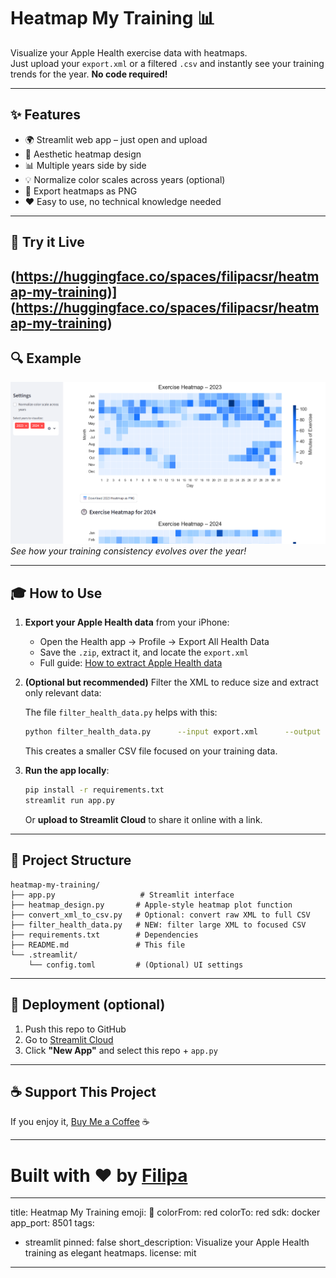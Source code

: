 # Heatmap My Training 📊

Visualize your Apple Health exercise data with heatmaps.  
Just upload your `export.xml` or a filtered `.csv` and instantly see your training trends for the year. **No code required!**

---

## ✨ Features

* 🌍 Streamlit web app – just open and upload  
* 🔢 Aesthetic heatmap design  
* 📊 Multiple years side by side  
* 💡 Normalize color scales across years (optional)  
* 📂 Export heatmaps as PNG  
* ❤️ Easy to use, no technical knowledge needed  

---

## 🔄 Try it Live

(https://huggingface.co/spaces/filipacsr/heatmap-my-training)](https://huggingface.co/spaces/filipacsr/heatmap-my-training)
---

## 🔍 Example

![Example heatmap](examples/example.png)  
*See how your training consistency evolves over the year!*

---

## 🎓 How to Use

1. **Export your Apple Health data** from your iPhone:

   * Open the Health app → Profile → Export All Health Data  
   * Save the `.zip`, extract it, and locate the `export.xml`  
   * Full guide: [How to extract Apple Health data](https://medium.com/@filipacsr/how-to-extract-and-analyze-apple-health-data-with-r-7d28029d22bd)

2. **(Optional but recommended)** Filter the XML to reduce size and extract only relevant data:

   The file `filter_health_data.py` helps with this:
   ```bash
   python filter_health_data.py      --input export.xml      --output filtered_data.csv      --types HKWorkoutType HKQuantityTypeIdentifierDistanceWalkingRunning
   ```
   This creates a smaller CSV file focused on your training data.

3. **Run the app locally**:
   ```bash
   pip install -r requirements.txt
   streamlit run app.py
   ```

   Or **upload to Streamlit Cloud** to share it online with a link.

---

## 📁 Project Structure

```
heatmap-my-training/
├── app.py                   # Streamlit interface
├── heatmap_design.py       # Apple-style heatmap plot function
├── convert_xml_to_csv.py   # Optional: convert raw XML to full CSV
├── filter_health_data.py   # NEW: filter large XML to focused CSV
├── requirements.txt        # Dependencies
├── README.md               # This file
└── .streamlit/
    └── config.toml         # (Optional) UI settings
```

---

## 🚀 Deployment (optional)

1. Push this repo to GitHub  
2. Go to [Streamlit Cloud](https://streamlit.io/cloud)  
3. Click **"New App"** and select this repo + `app.py`

---

## ☕ Support This Project

If you enjoy it, [Buy Me a Coffee](https://www.buymeacoffee.com/filipacsr) ☕

---

Built with ❤️ by [Filipa](https://medium.com/@filipacsr)
=======
---
title: Heatmap My Training
emoji: 🚀
colorFrom: red
colorTo: red
sdk: docker
app_port: 8501
tags:
- streamlit
pinned: false
short_description: Visualize your Apple Health training as elegant heatmaps.
license: mit
---
